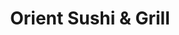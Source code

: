 ---
layout: place
title: "Orient Sushi & Grill"
permalink: /arizona/gilbert/orient-sushi-grill.html
stateAbbr: AZ
stateName: Arizona
cityName: Gilbert
seo:
  name: "Orient Sushi & Grill"
  type: Restaurant
  links: http://orientsushi.com/
description: "Looking for sushi in Gilbert, Arizona? Check out Orient Sushi & Grill for a delightful Japanese dining experience. Enjoy a variety of sushi and other dishes ..."
place_id: ChIJB_4M07qpK4cRtCdqyVsUW-U
photos:
  - name: >-
      places/ChIJB_4M07qpK4cRtCdqyVsUW-U/photos/AeeoHcKLkMf9rWGCzW_qs0hCBh-35hWrxGFIKTjYGMOKMDMlGbM5DXE1WlbJ6rEJHoOQai8Kk2wWUmNlFYVim2BJRYDRf2DCDqCgLK-RdWeM3toBzb91H6zCCISlbZmc1RqzovPrrWPDoLZs5DbD0u2JaMwoqNXx7x_V6Cl0JwAt9cCHQFnGeNpfuzYDv9F4asEC1OtUOnLV6LRwa5EhyveqEm99OvdriewDkTLD-aO8HwAEX_Dtfh9VZxtGaDXL6W94gntB_LpS7-O_OP-ebg-cMhvT7xkobtCVIUfLgzu-DAGCZg
    widthPx: 4800
    heightPx: 3200
    authorAttributions:
      - displayName: Orient Sushi & Grill
        uri: https://maps.google.com/maps/contrib/110045951755027828041
        photoUri: >-
          https://lh3.googleusercontent.com/a/ACg8ocKETj5iCfqjvgqvRkddQm0djCNbvmi0sjs-IbG2Dw4ujWR0Vw=s100-p-k-no-mo
    flagContentUri: >-
      https://www.google.com/local/imagery/report/?cb_client=maps_api_places.places_api&image_key=!1e10!2sAF1QipM9lqfa4XS9eaxMyFIoiWsI6-_ueTlyp8ZoCNl2&hl=en-US
    googleMapsUri: >-
      https://www.google.com/maps/place//data=!3m4!1e2!3m2!1sAF1QipM9lqfa4XS9eaxMyFIoiWsI6-_ueTlyp8ZoCNl2!2e10!4m2!3m1!1s0x872ba9bad30cfe07:0xe55b145bc96a27b4
  - name: >-
      places/ChIJB_4M07qpK4cRtCdqyVsUW-U/photos/AeeoHcL3CirQStdXQj4tA61tVjzwBL-c2jpNsdl1oLelz3lZ5Bj1pj2Q_JDZbMv7pYF8aqYtHLPGRqTt3ME0Qly-g7J-HC75LFlLKXDsSg7rPfP2jmLANgSF1BPSi_VQ1uFnesAVmpu1p7qiTWzNDiun_bIX_BHJbTuCUx4XDUiyGWD24oFbt1fCVfU_tFU3PcoFGp8UjFxS1onPVm9UK0R7H6diGVw45q5e2WrS_f43UH9Av9jta5Y-Z-bKDFqZfxVVfmKSwcc1Tez0h7G_t4JDrEt6yMQB0ZO0iWawYQLAlxX96A
    widthPx: 4800
    heightPx: 3200
    authorAttributions:
      - displayName: Orient Sushi & Grill
        uri: https://maps.google.com/maps/contrib/110045951755027828041
        photoUri: >-
          https://lh3.googleusercontent.com/a/ACg8ocKETj5iCfqjvgqvRkddQm0djCNbvmi0sjs-IbG2Dw4ujWR0Vw=s100-p-k-no-mo
    flagContentUri: >-
      https://www.google.com/local/imagery/report/?cb_client=maps_api_places.places_api&image_key=!1e10!2sAF1QipN_DXqBTvPp8mMry4OXSGszjybhOYf9SwPoouAz&hl=en-US
    googleMapsUri: >-
      https://www.google.com/maps/place//data=!3m4!1e2!3m2!1sAF1QipN_DXqBTvPp8mMry4OXSGszjybhOYf9SwPoouAz!2e10!4m2!3m1!1s0x872ba9bad30cfe07:0xe55b145bc96a27b4
  - name: >-
      places/ChIJB_4M07qpK4cRtCdqyVsUW-U/photos/AeeoHcJKvztFh8VXHGhm0lIu9-Cl9T1V4O6sAGo0fPq2NZG7ltM5oYmSttX61d2NbFAdRms9-c61c1nTIMOrTgLSrcRBHF0bgg1foqq5Bdho_BFnUucYr8CHaw_M1hePfxlqNRVYwqWAOzfiw_fXuXlI1cPmaG-7VPN0NNSRFgS5VIYBTVuLi6FSXrqGlk-yoD-NEjegECvq3XQfHuDSEd8dGO-E9HuL9YZSUY3f3k78HjCDMIFEvxA23VvZWEhg1nCKkQxN2156wW_f6XYTlkGJLDDBjAftiCRZuG_1NbYDo3YlcjycUloCmv1uMAYL7dy6Ri2k2bdf2I0BNtB9KPWyuzQTc6NAEh130FG5Acp7I3v6JI4NuAWSxRytgvcKhcgRLN-U-av3EyVTkv-EDAu_4VCTn_VmBHW7jQJPJPz3rxM
    widthPx: 3795
    heightPx: 1945
    authorAttributions:
      - displayName: 香香牧師
        uri: https://maps.google.com/maps/contrib/112231088903560814293
        photoUri: >-
          https://lh3.googleusercontent.com/a-/ALV-UjUBR3FrgBlo9CFwXhkUHZPn-Q0Z_QUvgEOkUKkx11YrRTKRLeTvQA=s100-p-k-no-mo
    flagContentUri: >-
      https://www.google.com/local/imagery/report/?cb_client=maps_api_places.places_api&image_key=!1e10!2sCIHM0ogKEICAgIC3g6ugBQ&hl=en-US
    googleMapsUri: >-
      https://www.google.com/maps/place//data=!3m4!1e2!3m2!1sCIHM0ogKEICAgIC3g6ugBQ!2e10!4m2!3m1!1s0x872ba9bad30cfe07:0xe55b145bc96a27b4
  - name: >-
      places/ChIJB_4M07qpK4cRtCdqyVsUW-U/photos/AeeoHcIIoCseaH4LR_W8liRZZquNy8ugYifQWzQ5CQ62AvxFqOUcKjFOs8aWRELjQZuiWozXkBTook_tdqysA1iTGvBwpgzsWrHb3ZMdDjw7vNGNNHcOCzDUai9B4fAIAxRF3rxexlNgfK6EuvLP5HGLnDMtkGK5eT9JHClS-j6B3Xe5XKhlxxdlS_7H_Z40LJr79QBk-IzFpKlj_Eh8fZtj4oqenNvnlYaA_vOFWdxntC7xFpPvkXz2F30Zw8_N_-8gQ8uJYJUc8LXOSvmd14m4ycvO4Yu-0afTY7daYADLGG8QSn7C-mnnJNUXF58i15keaXJWw_TfC0sjCb-lQ_MXvp7QwIauooQ-laezcLzSDOG1M_KOoZICaGg1jIejp1oJG1ni1UGi48zI6YeRJvwfL6OkpVeIUMni9XjRtcM9srtsAeww
    widthPx: 3024
    heightPx: 4032
    authorAttributions:
      - displayName: unknownn
        uri: https://maps.google.com/maps/contrib/101237650536605766577
        photoUri: >-
          https://lh3.googleusercontent.com/a-/ALV-UjXYaPBeBFP9eoxUzW2l2-uqUHdDgQJkYYBfJCfys1q_XaXH_XON-g=s100-p-k-no-mo
    flagContentUri: >-
      https://www.google.com/local/imagery/report/?cb_client=maps_api_places.places_api&image_key=!1e10!2sCIHM0ogKEICAgIDh75jmhAE&hl=en-US
    googleMapsUri: >-
      https://www.google.com/maps/place//data=!3m4!1e2!3m2!1sCIHM0ogKEICAgIDh75jmhAE!2e10!4m2!3m1!1s0x872ba9bad30cfe07:0xe55b145bc96a27b4
  - name: >-
      places/ChIJB_4M07qpK4cRtCdqyVsUW-U/photos/AeeoHcIoQhwA07f8XlizXiZD7KH0rrH_qogE2JWc7oX4if3tbf-9UgB8bNeYsEAFQPCiD4KQemXDPyPk8DIKRg02xrAtEJeKCF87FDvWh-PYiKEYu_f8FxPdJAXPT9He2ro9bUhwdUDMeCia2zYg9Fd9QrbObLBfFUeIRl53zRsg1xIQJJIMudxbhGmRopngyk6QAUH4ibw4oCHhtuZGsXokdtike6Dxg-jxAskYko_HdtsNRrOQMCq7sS9fbwODu5fhVuik95u6rUbOyHr19TbDf8iDnb_2OdpwSzWs7alxGiRoTsL_1zHQBfhPSnn_r3I8uG7TVrv-Z6E-rRqTGz2cD0do11cUwMbUJw740JZM1FqHHIhstJDsu03ivHPSL865rSl0MKS-ffYvGu0u_86oy8g3HwwT36Lqb9LlxHd6q8ckFno8
    widthPx: 4032
    heightPx: 3024
    authorAttributions:
      - displayName: Karen Nielsen
        uri: https://maps.google.com/maps/contrib/111346460639955361425
        photoUri: >-
          https://lh3.googleusercontent.com/a-/ALV-UjUeUimRRVB4LMwjt9_SecNTL_iWVsGp15TNYPWvXRHHgyq8k57s=s100-p-k-no-mo
    flagContentUri: >-
      https://www.google.com/local/imagery/report/?cb_client=maps_api_places.places_api&image_key=!1e10!2sCIHM0ogKEICAgIDhssi68wE&hl=en-US
    googleMapsUri: >-
      https://www.google.com/maps/place//data=!3m4!1e2!3m2!1sCIHM0ogKEICAgIDhssi68wE!2e10!4m2!3m1!1s0x872ba9bad30cfe07:0xe55b145bc96a27b4
  - name: >-
      places/ChIJB_4M07qpK4cRtCdqyVsUW-U/photos/AeeoHcJZyZR4KF-ejh5Z9I9v_3fTHeBkRf6KhyxIcScRl9l47sQjLxzbbMOrAolcpqc3zaTmw-NMzdQxYBxmKU0BwBGxQqZUOxcfYgH0m3ggK9Pqwj3vAjF43S0UcsAipGaj0hD2wDYVvETXHYCOz_n-1vULSlO1Ghw8SkWIPqp0uEDGVTMr916yXRkESGgun0dFo65kph9OsaKZFdgom3CTGzq_8O-aZ5OtQJK-n7Duqd42aoXNwNzpoNube80qo1hmLUJ9PwMumBQHTprocXBriLFVmkYk7NkMYLBYRzaHvoF_CTI6PdviIlWL3n6B-ypH1I7UUGqLNSSPphg9f1PESVRaeZhQsogZux3P_ROdA3xP6S5ZLqHAIros_yykFpC3jmzovrd7gEKCcP81sEIBy4ATpJkYHrPlTwaH2HZtDU7tgg
    widthPx: 4800
    heightPx: 3600
    authorAttributions:
      - displayName: Nick Vasquez
        uri: https://maps.google.com/maps/contrib/113521589511785014228
        photoUri: >-
          https://lh3.googleusercontent.com/a-/ALV-UjUART2Yosni34Hpx0Xobfw4WzcwleuQ-nvxca-aNd25EgI1wtRYkQ=s100-p-k-no-mo
    flagContentUri: >-
      https://www.google.com/local/imagery/report/?cb_client=maps_api_places.places_api&image_key=!1e10!2sCIHM0ogKEICAgIDf1d6EcA&hl=en-US
    googleMapsUri: >-
      https://www.google.com/maps/place//data=!3m4!1e2!3m2!1sCIHM0ogKEICAgIDf1d6EcA!2e10!4m2!3m1!1s0x872ba9bad30cfe07:0xe55b145bc96a27b4
  - name: >-
      places/ChIJB_4M07qpK4cRtCdqyVsUW-U/photos/AeeoHcIN7uRiO1DNvYn08bPKl2HzKyeaIKeQTU5gND1-7FZWKQkT0dND2ukiBcEc8dkOPhGpY02L2QddbJfXG1u5vDO2xJ6ZLB7ArxVZx3r2wROCofv2kLd7gIkiOqayDI3NyIa27i9shzXLZMgXiGC0so3r7G3OP1LtoholJMpTUEKf4Qs-LNLF7h_jgZJ51QmRc36NxnzheMW2kCmaiM_YAc0BDXscg8EcoW_aDyBK30cgLiL-LPiAqP2X7rYL3eEHcni1vd9prA3I4tO635yGQ-CwNw8Go9hLyaakcLEdIokz4MimCMLV_GJwJMSTsVYLwPDE-dBcY_nhDP9-xNsabIqVjseZ6n3VxIM-KCMFvCQy02h5aF5DyH6XSN2l4hshBGF-5ufP4q_W2QF9pZ2BjSjS-PMllaZnjE8Qy2dEksPViA6n
    widthPx: 3000
    heightPx: 4000
    authorAttributions:
      - displayName: J Maxwell
        uri: https://maps.google.com/maps/contrib/111623179235646535643
        photoUri: >-
          https://lh3.googleusercontent.com/a-/ALV-UjUCKUOlKCC2NTWLf0SDJszqFJo7D2nnu-v1ugntDqMkrvPWvgaF=s100-p-k-no-mo
    flagContentUri: >-
      https://www.google.com/local/imagery/report/?cb_client=maps_api_places.places_api&image_key=!1e10!2sCIHM0ogKEICAgIDr562t7wE&hl=en-US
    googleMapsUri: >-
      https://www.google.com/maps/place//data=!3m4!1e2!3m2!1sCIHM0ogKEICAgIDr562t7wE!2e10!4m2!3m1!1s0x872ba9bad30cfe07:0xe55b145bc96a27b4
  - name: >-
      places/ChIJB_4M07qpK4cRtCdqyVsUW-U/photos/AeeoHcIF-UBq4usqn67f8K8aPOsqG6PYbvWCD9o3JUXP4rCzkFc9CT160X0wqXvm_PetwqQXhJ8_H9ZWNw4tWiIUnDkkRfMDs2bjcuh_lya1kvGpsAR0Yo26ekTLcvM-lfpU3LLzaj6ft4sH_UbBc419WshpSfas3olLhkt10cLYM7Xo3DD_KPSCgn9dK3XgQ82MoqoTM3UvKOrFtGlphMHdzDwVwuwTWGSFET3viVGBSb9q8P7GpXfPbElypClVPXOm00HZtQEBcF65LVMNPdVHUpryV6NhcmET9LgM_Qj-Ej8b3ip7ornAFSMJXoKGuzXEy_schxQ4tElC8laGSket-QHvWoZ9mUw9cDWMT8BJOl5qYgFClU8IjnWs5XbzYjYeBaEmilh7pD3fJ2qRdt1wYEFp_QLl7xG2uiLpjwCN_Ds
    widthPx: 3024
    heightPx: 4032
    authorAttributions:
      - displayName: Kayla May
        uri: https://maps.google.com/maps/contrib/105354878662715617538
        photoUri: >-
          https://lh3.googleusercontent.com/a-/ALV-UjW_8yK_x9cQWPnma-DbPexaUUTYVF3A6lP6xkujRUozgiEiKtdspA=s100-p-k-no-mo
    flagContentUri: >-
      https://www.google.com/local/imagery/report/?cb_client=maps_api_places.places_api&image_key=!1e10!2sCIHM0ogKEICAgID_8M-fAw&hl=en-US
    googleMapsUri: >-
      https://www.google.com/maps/place//data=!3m4!1e2!3m2!1sCIHM0ogKEICAgID_8M-fAw!2e10!4m2!3m1!1s0x872ba9bad30cfe07:0xe55b145bc96a27b4
  - name: >-
      places/ChIJB_4M07qpK4cRtCdqyVsUW-U/photos/AeeoHcIqkL-LuPv82fiqCNR55eYWpS0PI0Yh-TYk8b57XEKmwgIILtXwGeNP8QoQou6_QCPbJBkt3WbqebQDbyfPy1jmHjvMszuNdIL3LzLkp8gbXg2KzKCgoVKWp07I0x89HiibjqlZ792-PSkWcn4xhLayMKn-4pidHN87ZJnlT7R1U_nvMsUqCBxcWbPtYNqr6j_HM_hWC8i3JvrtW-X3bASPaOKcfnXMK6yQMZZHWpzcQfa4AXDWr16-K1PAVSIUH8DH0tfD1cuocZ_5ZLVXy-fRTWtfAbzFa-2VGvYAQT4d60uS4eAnIXHtv5J0iEqEr0j8aH3A4ZH0rHsNHZkBCzRjy0EvGRG8HxRh9aum_W9nTA1lEIWQwu6kMSmYteoO4Zh9INH7fW3fZQLjk-ESgwJ-nRzpXl46icE91PnrfQ3wWA
    widthPx: 3000
    heightPx: 4000
    authorAttributions:
      - displayName: Ryan Groomes
        uri: https://maps.google.com/maps/contrib/117443626323090165460
        photoUri: >-
          https://lh3.googleusercontent.com/a-/ALV-UjWaZMDSwMMIPZWVJnkzTU38uvd7zxwMRWT5_isaDQGfWNVdbCbCDA=s100-p-k-no-mo
    flagContentUri: >-
      https://www.google.com/local/imagery/report/?cb_client=maps_api_places.places_api&image_key=!1e10!2sCIHM0ogKEICAgMDg1LSoPw&hl=en-US
    googleMapsUri: >-
      https://www.google.com/maps/place//data=!3m4!1e2!3m2!1sCIHM0ogKEICAgMDg1LSoPw!2e10!4m2!3m1!1s0x872ba9bad30cfe07:0xe55b145bc96a27b4
  - name: >-
      places/ChIJB_4M07qpK4cRtCdqyVsUW-U/photos/AeeoHcLGE5Z-3i13bEKqE-0oVXXp6zBp62qY1hIRRy2ka-SjzuHqMVtjlxF6_Es1b4hBAazLG1vhvr0Ij9MXpuDXpnOvljojGSsNQgm3w9WbPmMccF-uh87OTg38Wx_2CuNBLLybgO8oLDqt250TydYxXaKNIeoSRkxfS3VQj7-g4uNCy-5PFKeM6mZHQPvKkDkee8havfS-8RD1lQlXZKRvpHRY9fm_HE_5N3kfgkyi18kC1d5WKzWjUoWwC-0nW92uO8mwfFa6uPBHgrMqDcSjUmm9qavfRBwr8rtp084S3PoSXNkGdDXE8h-L8f2eXsS2XKVGqsXsePMivCJ1Xi60BQIZtEFAXlseHwBzfJ7kvGo1USWPUeeTasHR6FSgnTkLVk2YzaYVF2dBQg6pc7RutkPcDksmtOr0oi7KJlzDEu1l4ehC
    widthPx: 2992
    heightPx: 2992
    authorAttributions:
      - displayName: Jennifer Vashkevich
        uri: https://maps.google.com/maps/contrib/101813409849400077453
        photoUri: >-
          https://lh3.googleusercontent.com/a/ACg8ocJIAQxQ0-9i3DDHCL_YSmnzVNLfa0IRdw5rmibykrm0B7kLUg=s100-p-k-no-mo
    flagContentUri: >-
      https://www.google.com/local/imagery/report/?cb_client=maps_api_places.places_api&image_key=!1e10!2sCIHM0ogKEICAgICB_sDP7AE&hl=en-US
    googleMapsUri: >-
      https://www.google.com/maps/place//data=!3m4!1e2!3m2!1sCIHM0ogKEICAgICB_sDP7AE!2e10!4m2!3m1!1s0x872ba9bad30cfe07:0xe55b145bc96a27b4
address: '1455 W Elliot Rd #105, Gilbert, AZ 85233, USA'
street: '1455 W Elliot Rd #105'
city: Gilbert
state: AZ
zip: '85233'
country: USA
neighborhood: The Islands
latitude: '33.349456'
longitude: '-111.821461'
accessibility_options:
  wheelchairAccessibleParking: true
  wheelchairAccessibleEntrance: true
  wheelchairAccessibleRestroom: true
  wheelchairAccessibleSeating: true
business_status: OPERATIONAL
name: Orient Sushi & Grill
google_maps_links:
  directionsUri: >-
    https://www.google.com/maps/dir//''/data=!4m7!4m6!1m1!4e2!1m2!1m1!1s0x872ba9bad30cfe07:0xe55b145bc96a27b4!3e0
  placeUri: https://maps.google.com/?cid=16526825642019923892
  writeAReviewUri: >-
    https://www.google.com/maps/place//data=!4m3!3m2!1s0x872ba9bad30cfe07:0xe55b145bc96a27b4!12e1
  reviewsUri: >-
    https://www.google.com/maps/place//data=!4m4!3m3!1s0x872ba9bad30cfe07:0xe55b145bc96a27b4!9m1!1b1
  photosUri: >-
    https://www.google.com/maps/place//data=!4m3!3m2!1s0x872ba9bad30cfe07:0xe55b145bc96a27b4!10e5
primary_type: Japanese Restaurant
opening_hours:
  regular: null
  current: null
secondary_opening_hours:
  regular:
    weekdayDescriptions: null
    type: null
  current:
    weekdayDescriptions: null
    type: null
phone: (480) 633-1174
price_level: PRICE_LEVEL_MODERATE
price_range: $10 &ndash; $20
rating: '4.5'
rating_count: 1393
website: http://orientsushi.com/
reviews: null
parking_options: null
payment_options: null
allow_dogs: null
curbside_pickup: null
delivery: null
dine_in: null
good_for_children: null
good_for_groups: null
good_for_sports: null
live_music: null
menu_for_children: null
outdoor_seating: null
reservable: null
restroom: null
serves_beer: null
serves_breakfast: null
serves_brunch: null
serves_cocktails: null
serves_coffee: null
serves_dinner: null
serves_dessert: null
serves_lunch: null
serves_vegetarian_food: null
serves_wine: null
takeout: null
summary: null

---